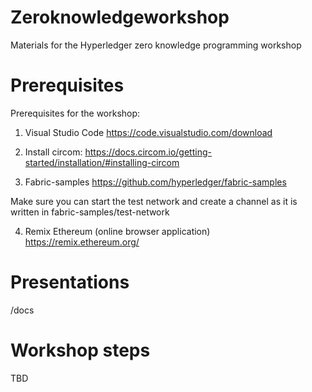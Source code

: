 # Zeroknowledgeworkshop

Materials for the Hyperledger zero knowledge programming workshop

# Prerequisites
Prerequisites for the workshop:

1. Visual Studio Code
https://code.visualstudio.com/download 

2. Install circom:
https://docs.circom.io/getting-started/installation/#installing-circom 

3. Fabric-samples
https://github.com/hyperledger/fabric-samples 

Make sure you can start the test network and create a channel as it is written in fabric-samples/test-network

4. Remix Ethereum (online browser application)
https://remix.ethereum.org/ 

# Presentations

/docs

# Workshop steps

TBD
